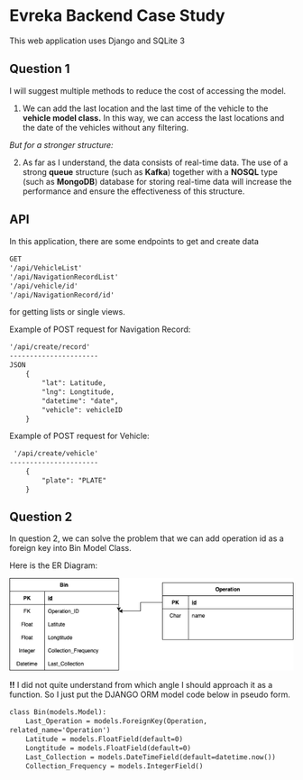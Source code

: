 # Evreka Backend Case Study
This web application uses Django and SQLite 3



## Question 1

I will suggest multiple methods to reduce the cost of accessing the model.

 1. We can add the last location and the last time of the vehicle to the **vehicle model class.** In this way, we can access the last locations and the date of the vehicles without any filtering.
 
 *But for a stronger structure:* 
 
 2. As far as I understand, the data consists of real-time data. The use of a strong **queue** structure (such as **Kafka**) together with a **NOSQL** type (such as **MongoDB**) database for storing real-time data will increase the performance and ensure the effectiveness of this structure.
   

## API
In this application, there are some endpoints to get and create data

    GET
    '/api/VehicleList'
    '/api/NavigationRecordList'
    '/api/vehicle/id'
    '/api/NavigationRecord/id'
    
for getting lists or single views. 

Example of POST request for Navigation Record: 

     
    '/api/create/record'
    ----------------------
    JSON
	    {
			"lat": Latitude,
			"lng": Longtitude,
			"datetime": "date",
			"vehicle": vehicleID
		}

Example of POST request for Vehicle: 

   

     '/api/create/vehicle'
    ----------------------
	    {
			"plate": "PLATE"
		}

    
    
## Question 2 

In question 2, we can solve the problem that we can add operation id as a foreign key into Bin Model Class.

Here is the ER Diagram: 

![ER Diagram](https://github.com/mrymg/evreka-backend/blob/master/q2.png)

**!!** I did not quite understand from which angle I should approach it as a function. So I just put the DJANGO ORM model code below in pseudo form.

    class Bin(models.Model):  
        Last_Operation = models.ForeignKey(Operation, related_name='Operation')  
        Latitude = models.FloatField(default=0)  
        Longtitude = models.FloatField(default=0)  
        Last_Collection = models.DateTimeField(default=datetime.now())
        Collection_Frequency = models.IntegerField()


